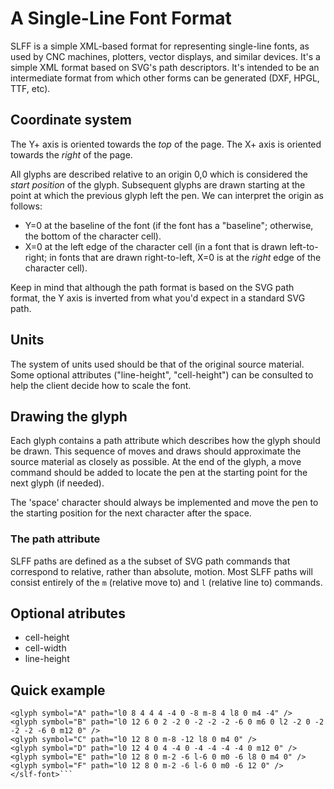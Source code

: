 # A Single-Line Font Format

SLFF is a simple XML-based format for representing single-line fonts, as used by CNC
machines, plotters, vector displays, and similar devices. It's a simple XML
format based on SVG's path descriptors. It's intended to be an intermediate
format from which other forms can be generated (DXF, HPGL, TTF, etc).

## Coordinate system

The Y+ axis is oriented towards the _top_ of the page.
The X+ axis is oriented towards the _right_ of the page.

All glyphs are described relative to an origin 0,0 which is considered the _start position_
of the glyph. Subsequent glyphs are drawn starting at the point at which the previous
glyph left the pen. We can interpret the origin as follows:

* Y=0 at the baseline of the font (if the font has a "baseline"; otherwise, the bottom of
  the character cell).
* X=0 at the left edge of the character cell (in a font that is drawn left-to-right; in fonts
  that are drawn right-to-left, X=0 is at the _right_ edge of the character cell).

Keep in mind that although the path format is based on the SVG path format, the Y axis is
inverted from what you'd expect in a standard SVG path.

## Units

The system of units used should be that of the original source material. Some optional
attributes ("line-height", "cell-height") can be consulted to help the client decide how
to scale the font.

## Drawing the glyph

Each glyph contains a path attribute which describes how the glyph should be drawn. 
This sequence of moves and draws should approximate the source material as closely as possible.
At the end of the glyph, a move command should be added to locate the pen at the starting point
for the next glyph (if needed).

The 'space' character should always be implemented and move the pen to the starting position
for the next character after the space.

### The path attribute

SLFF paths are defined as a the subset of SVG path commands that correspond to relative, rather
than absolute, motion. Most SLFF paths will consist entirely of the `m` (relative move to) and
`l` (relative line to) commands.

## Optional atributes

* cell-height
* cell-width
* line-height

## Quick example

```<slf-font version="1.0" name="Tempest" encoding="utf-8" cell-width="12" cell-height="12">
<glyph symbol="A" path="l0 8 4 4 4 -4 0 -8 m-8 4 l8 0 m4 -4" />
<glyph symbol="B" path="l0 12 6 0 2 -2 0 -2 -2 -2 -6 0 m6 0 l2 -2 0 -2 -2 -2 -6 0 m12 0" />
<glyph symbol="C" path="l0 12 8 0 m-8 -12 l8 0 m4 0" />
<glyph symbol="D" path="l0 12 4 0 4 -4 0 -4 -4 -4 -4 0 m12 0" />
<glyph symbol="E" path="l0 12 8 0 m-2 -6 l-6 0 m0 -6 l8 0 m4 0" />
<glyph symbol="F" path="l0 12 8 0 m-2 -6 l-6 0 m0 -6 12 0" />
</slf-font>```

